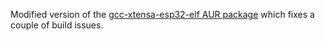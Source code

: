 Modified version of the
[gcc-xtensa-esp32-elf AUR package](https://aur.archlinux.org/packages/gcc-xtensa-esp32-elf-git/)
which fixes a couple of build issues.
